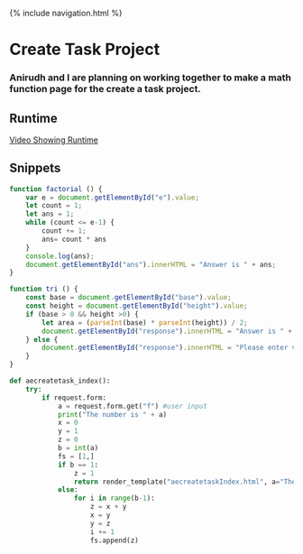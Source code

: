 {% include navigation.html %}



# Create Task Project
### Anirudh and I are planning on working together to make a math function page for the create a task project.

## Runtime
[Video Showing Runtime](https://www.loom.com/share/42a83665a0b64a1192f4d168568f98a6?sharedAppSource=personal_library)

## Snippets
``` javascript
function factorial () {
    var e = document.getElementById("e").value;
    let count = 1;
    let ans = 1;
    while (count <= e-1) {
        count += 1;
        ans= count * ans
    }
    console.log(ans);
    document.getElementById("ans").innerHTML = "Answer is " + ans;
}
```
``` javascript
function tri () {
    const base = document.getElementById("base").value;
    const height = document.getElementById("height").value;
    if (base > 0 && height >0) {
        let area = (parseInt(base) * parseInt(height)) / 2;
        document.getElementById("response").innerHTML = "Answer is " + area;
    } else {
        document.getElementById("response").innerHTML = "Please enter valid inputs!"
    }
}
```
``` python
def aecreatetask_index():
    try:
        if request.form:
            a = request.form.get("f") #user input
            print("The number is " + a)
            x = 0
            y = 1
            z = 0
            b = int(a)
            fs = [1,]
            if b == 1:
                z = 1
                return render_template("aecreatetaskIndex.html", a="The Fibonaci sequence up to term " + a + " is: ", z=z)
            else:
                for i in range(b-1):
                    z = x + y
                    x = y
                    y = z
                    i += 1
                    fs.append(z)
```
